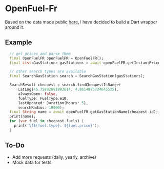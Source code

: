 # OpenFuel-Fr

Based on the data made public [here](https://www.prix-carburants.gouv.fr/rubrique/opendata/), I have decided to build a Dart wrapper around it.

## Example

```dart
  // get prices and parse them
  final OpenFuelFR openFuelFR = OpenFuelFR();
  final List<GasStation> gasStations = await openFuelFR.getInstantPrices();

  // other search types are available
  final SearchGasStation search = SearchGasStation(gasStations);

  SearchResult cheapest = search.findCheapestInRange(
      LatLng(45.75892691993614, 4.8614875724645525),
      alwaysOpen: false,
      fuelType: FuelType.e10,
      lastUpdated: Duration(hours: 5),
      searchRadius: 10000);
  final String name = await openFuelFR.getGasStationName(cheapest.id);
  print(name);
  for (var fuel in cheapest.fuels) {
    print('\t${fuel.type}: ${fuel.price}');
  }
```

## To-Do
- Add more requests (daily, yearly, archive)
- Mock data for tests
